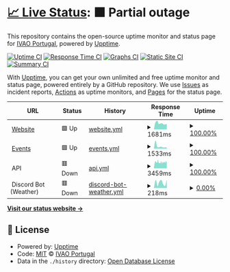 # [📈 Live Status](https://ivao-portugal.github.io/status-page): <!--live status--> **🟧 Partial outage**

This repository contains the open-source uptime monitor and status page for [IVAO Portugal](https://pt.ivao.aero), powered by [Upptime](https://github.com/upptime/upptime).

[![Uptime CI](https://github.com/ivao-portugal/status-page/workflows/Uptime%20CI/badge.svg)](https://github.com/ivao-portugal/status-page/actions?query=workflow%3A%22Uptime+CI%22)
[![Response Time CI](https://github.com/ivao-portugal/status-page/workflows/Response%20Time%20CI/badge.svg)](https://github.com/ivao-portugal/status-page/actions?query=workflow%3A%22Response+Time+CI%22)
[![Graphs CI](https://github.com/ivao-portugal/status-page/workflows/Graphs%20CI/badge.svg)](https://github.com/ivao-portugal/status-page/actions?query=workflow%3A%22Graphs+CI%22)
[![Static Site CI](https://github.com/ivao-portugal/status-page/workflows/Static%20Site%20CI/badge.svg)](https://github.com/ivao-portugal/status-page/actions?query=workflow%3A%22Static+Site+CI%22)
[![Summary CI](https://github.com/ivao-portugal/status-page/workflows/Summary%20CI/badge.svg)](https://github.com/ivao-portugal/status-page/actions?query=workflow%3A%22Summary+CI%22)

With [Upptime](https://upptime.js.org), you can get your own unlimited and free uptime monitor and status page, powered entirely by a GitHub repository. We use [Issues](https://github.com/ivao-portugal/status-page/issues) as incident reports, [Actions](https://github.com/ivao-portugal/status-page/actions) as uptime monitors, and [Pages](https://ivao-portugal.github.io/status-page) for the status page.

<!--start: status pages-->
<!-- This summary is generated by Upptime (https://github.com/upptime/upptime) -->
<!-- Do not edit this manually, your changes will be overwritten -->
<!-- prettier-ignore -->
| URL | Status | History | Response Time | Uptime |
| --- | ------ | ------- | ------------- | ------ |
| <img alt="" src="https://icons.duckduckgo.com/ip3/pt.ivao.aero.ico" height="13"> [Website](https://pt.ivao.aero/portal) | 🟩 Up | [website.yml](https://github.com/IVAO-Portugal/status-page/commits/HEAD/history/website.yml) | <details><summary><img alt="Response time graph" src="./graphs/website/response-time-week.png" height="20"> 1681ms</summary><br><a href="https://status.pt.ivao.aero/history/website"><img alt="Response time 2326" src="https://img.shields.io/endpoint?url=https%3A%2F%2Fraw.githubusercontent.com%2FIVAO-Portugal%2Fstatus-page%2FHEAD%2Fapi%2Fwebsite%2Fresponse-time.json"></a><br><a href="https://status.pt.ivao.aero/history/website"><img alt="24-hour response time 1520" src="https://img.shields.io/endpoint?url=https%3A%2F%2Fraw.githubusercontent.com%2FIVAO-Portugal%2Fstatus-page%2FHEAD%2Fapi%2Fwebsite%2Fresponse-time-day.json"></a><br><a href="https://status.pt.ivao.aero/history/website"><img alt="7-day response time 1681" src="https://img.shields.io/endpoint?url=https%3A%2F%2Fraw.githubusercontent.com%2FIVAO-Portugal%2Fstatus-page%2FHEAD%2Fapi%2Fwebsite%2Fresponse-time-week.json"></a><br><a href="https://status.pt.ivao.aero/history/website"><img alt="30-day response time 2540" src="https://img.shields.io/endpoint?url=https%3A%2F%2Fraw.githubusercontent.com%2FIVAO-Portugal%2Fstatus-page%2FHEAD%2Fapi%2Fwebsite%2Fresponse-time-month.json"></a><br><a href="https://status.pt.ivao.aero/history/website"><img alt="1-year response time 2345" src="https://img.shields.io/endpoint?url=https%3A%2F%2Fraw.githubusercontent.com%2FIVAO-Portugal%2Fstatus-page%2FHEAD%2Fapi%2Fwebsite%2Fresponse-time-year.json"></a></details> | <details><summary><a href="https://status.pt.ivao.aero/history/website">100.00%</a></summary><a href="https://status.pt.ivao.aero/history/website"><img alt="All-time uptime 99.33%" src="https://img.shields.io/endpoint?url=https%3A%2F%2Fraw.githubusercontent.com%2FIVAO-Portugal%2Fstatus-page%2FHEAD%2Fapi%2Fwebsite%2Fuptime.json"></a><br><a href="https://status.pt.ivao.aero/history/website"><img alt="24-hour uptime 100.00%" src="https://img.shields.io/endpoint?url=https%3A%2F%2Fraw.githubusercontent.com%2FIVAO-Portugal%2Fstatus-page%2FHEAD%2Fapi%2Fwebsite%2Fuptime-day.json"></a><br><a href="https://status.pt.ivao.aero/history/website"><img alt="7-day uptime 100.00%" src="https://img.shields.io/endpoint?url=https%3A%2F%2Fraw.githubusercontent.com%2FIVAO-Portugal%2Fstatus-page%2FHEAD%2Fapi%2Fwebsite%2Fuptime-week.json"></a><br><a href="https://status.pt.ivao.aero/history/website"><img alt="30-day uptime 99.14%" src="https://img.shields.io/endpoint?url=https%3A%2F%2Fraw.githubusercontent.com%2FIVAO-Portugal%2Fstatus-page%2FHEAD%2Fapi%2Fwebsite%2Fuptime-month.json"></a><br><a href="https://status.pt.ivao.aero/history/website"><img alt="1-year uptime 99.59%" src="https://img.shields.io/endpoint?url=https%3A%2F%2Fraw.githubusercontent.com%2FIVAO-Portugal%2Fstatus-page%2FHEAD%2Fapi%2Fwebsite%2Fuptime-year.json"></a></details>
| <img alt="" src="https://icons.duckduckgo.com/ip3/events.pt.ivao.aero.ico" height="13"> [Events](https://events.pt.ivao.aero) | 🟩 Up | [events.yml](https://github.com/IVAO-Portugal/status-page/commits/HEAD/history/events.yml) | <details><summary><img alt="Response time graph" src="./graphs/events/response-time-week.png" height="20"> 1533ms</summary><br><a href="https://status.pt.ivao.aero/history/events"><img alt="Response time 2059" src="https://img.shields.io/endpoint?url=https%3A%2F%2Fraw.githubusercontent.com%2FIVAO-Portugal%2Fstatus-page%2FHEAD%2Fapi%2Fevents%2Fresponse-time.json"></a><br><a href="https://status.pt.ivao.aero/history/events"><img alt="24-hour response time 1214" src="https://img.shields.io/endpoint?url=https%3A%2F%2Fraw.githubusercontent.com%2FIVAO-Portugal%2Fstatus-page%2FHEAD%2Fapi%2Fevents%2Fresponse-time-day.json"></a><br><a href="https://status.pt.ivao.aero/history/events"><img alt="7-day response time 1533" src="https://img.shields.io/endpoint?url=https%3A%2F%2Fraw.githubusercontent.com%2FIVAO-Portugal%2Fstatus-page%2FHEAD%2Fapi%2Fevents%2Fresponse-time-week.json"></a><br><a href="https://status.pt.ivao.aero/history/events"><img alt="30-day response time 1648" src="https://img.shields.io/endpoint?url=https%3A%2F%2Fraw.githubusercontent.com%2FIVAO-Portugal%2Fstatus-page%2FHEAD%2Fapi%2Fevents%2Fresponse-time-month.json"></a><br><a href="https://status.pt.ivao.aero/history/events"><img alt="1-year response time 2025" src="https://img.shields.io/endpoint?url=https%3A%2F%2Fraw.githubusercontent.com%2FIVAO-Portugal%2Fstatus-page%2FHEAD%2Fapi%2Fevents%2Fresponse-time-year.json"></a></details> | <details><summary><a href="https://status.pt.ivao.aero/history/events">100.00%</a></summary><a href="https://status.pt.ivao.aero/history/events"><img alt="All-time uptime 93.76%" src="https://img.shields.io/endpoint?url=https%3A%2F%2Fraw.githubusercontent.com%2FIVAO-Portugal%2Fstatus-page%2FHEAD%2Fapi%2Fevents%2Fuptime.json"></a><br><a href="https://status.pt.ivao.aero/history/events"><img alt="24-hour uptime 100.00%" src="https://img.shields.io/endpoint?url=https%3A%2F%2Fraw.githubusercontent.com%2FIVAO-Portugal%2Fstatus-page%2FHEAD%2Fapi%2Fevents%2Fuptime-day.json"></a><br><a href="https://status.pt.ivao.aero/history/events"><img alt="7-day uptime 100.00%" src="https://img.shields.io/endpoint?url=https%3A%2F%2Fraw.githubusercontent.com%2FIVAO-Portugal%2Fstatus-page%2FHEAD%2Fapi%2Fevents%2Fuptime-week.json"></a><br><a href="https://status.pt.ivao.aero/history/events"><img alt="30-day uptime 99.22%" src="https://img.shields.io/endpoint?url=https%3A%2F%2Fraw.githubusercontent.com%2FIVAO-Portugal%2Fstatus-page%2FHEAD%2Fapi%2Fevents%2Fuptime-month.json"></a><br><a href="https://status.pt.ivao.aero/history/events"><img alt="1-year uptime 85.88%" src="https://img.shields.io/endpoint?url=https%3A%2F%2Fraw.githubusercontent.com%2FIVAO-Portugal%2Fstatus-page%2FHEAD%2Fapi%2Fevents%2Fuptime-year.json"></a></details>
| <img alt="" src="https://icons.duckduckgo.com/ip3/null.ico" height="13"> API | 🟥 Down | [api.yml](https://github.com/IVAO-Portugal/status-page/commits/HEAD/history/api.yml) | <details><summary><img alt="Response time graph" src="./graphs/api/response-time-week.png" height="20"> 3459ms</summary><br><a href="https://status.pt.ivao.aero/history/api"><img alt="Response time 3124" src="https://img.shields.io/endpoint?url=https%3A%2F%2Fraw.githubusercontent.com%2FIVAO-Portugal%2Fstatus-page%2FHEAD%2Fapi%2Fapi%2Fresponse-time.json"></a><br><a href="https://status.pt.ivao.aero/history/api"><img alt="24-hour response time 3749" src="https://img.shields.io/endpoint?url=https%3A%2F%2Fraw.githubusercontent.com%2FIVAO-Portugal%2Fstatus-page%2FHEAD%2Fapi%2Fapi%2Fresponse-time-day.json"></a><br><a href="https://status.pt.ivao.aero/history/api"><img alt="7-day response time 3459" src="https://img.shields.io/endpoint?url=https%3A%2F%2Fraw.githubusercontent.com%2FIVAO-Portugal%2Fstatus-page%2FHEAD%2Fapi%2Fapi%2Fresponse-time-week.json"></a><br><a href="https://status.pt.ivao.aero/history/api"><img alt="30-day response time 4471" src="https://img.shields.io/endpoint?url=https%3A%2F%2Fraw.githubusercontent.com%2FIVAO-Portugal%2Fstatus-page%2FHEAD%2Fapi%2Fapi%2Fresponse-time-month.json"></a><br><a href="https://status.pt.ivao.aero/history/api"><img alt="1-year response time 3597" src="https://img.shields.io/endpoint?url=https%3A%2F%2Fraw.githubusercontent.com%2FIVAO-Portugal%2Fstatus-page%2FHEAD%2Fapi%2Fapi%2Fresponse-time-year.json"></a></details> | <details><summary><a href="https://status.pt.ivao.aero/history/api">100.00%</a></summary><a href="https://status.pt.ivao.aero/history/api"><img alt="All-time uptime 77.64%" src="https://img.shields.io/endpoint?url=https%3A%2F%2Fraw.githubusercontent.com%2FIVAO-Portugal%2Fstatus-page%2FHEAD%2Fapi%2Fapi%2Fuptime.json"></a><br><a href="https://status.pt.ivao.aero/history/api"><img alt="24-hour uptime 99.98%" src="https://img.shields.io/endpoint?url=https%3A%2F%2Fraw.githubusercontent.com%2FIVAO-Portugal%2Fstatus-page%2FHEAD%2Fapi%2Fapi%2Fuptime-day.json"></a><br><a href="https://status.pt.ivao.aero/history/api"><img alt="7-day uptime 100.00%" src="https://img.shields.io/endpoint?url=https%3A%2F%2Fraw.githubusercontent.com%2FIVAO-Portugal%2Fstatus-page%2FHEAD%2Fapi%2Fapi%2Fuptime-week.json"></a><br><a href="https://status.pt.ivao.aero/history/api"><img alt="30-day uptime 97.22%" src="https://img.shields.io/endpoint?url=https%3A%2F%2Fraw.githubusercontent.com%2FIVAO-Portugal%2Fstatus-page%2FHEAD%2Fapi%2Fapi%2Fuptime-month.json"></a><br><a href="https://status.pt.ivao.aero/history/api"><img alt="1-year uptime 66.33%" src="https://img.shields.io/endpoint?url=https%3A%2F%2Fraw.githubusercontent.com%2FIVAO-Portugal%2Fstatus-page%2FHEAD%2Fapi%2Fapi%2Fuptime-year.json"></a></details>
| <img alt="" src="https://discord.com/assets/41484d92c876f76b20c7f746221e8151.svg" height="13"> Discord Bot (Weather) | 🟥 Down | [discord-bot-weather.yml](https://github.com/IVAO-Portugal/status-page/commits/HEAD/history/discord-bot-weather.yml) | <details><summary><img alt="Response time graph" src="./graphs/discord-bot-weather/response-time-week.png" height="20"> 218ms</summary><br><a href="https://status.pt.ivao.aero/history/discord-bot-weather"><img alt="Response time 270" src="https://img.shields.io/endpoint?url=https%3A%2F%2Fraw.githubusercontent.com%2FIVAO-Portugal%2Fstatus-page%2FHEAD%2Fapi%2Fdiscord-bot-weather%2Fresponse-time.json"></a><br><a href="https://status.pt.ivao.aero/history/discord-bot-weather"><img alt="24-hour response time 328" src="https://img.shields.io/endpoint?url=https%3A%2F%2Fraw.githubusercontent.com%2FIVAO-Portugal%2Fstatus-page%2FHEAD%2Fapi%2Fdiscord-bot-weather%2Fresponse-time-day.json"></a><br><a href="https://status.pt.ivao.aero/history/discord-bot-weather"><img alt="7-day response time 218" src="https://img.shields.io/endpoint?url=https%3A%2F%2Fraw.githubusercontent.com%2FIVAO-Portugal%2Fstatus-page%2FHEAD%2Fapi%2Fdiscord-bot-weather%2Fresponse-time-week.json"></a><br><a href="https://status.pt.ivao.aero/history/discord-bot-weather"><img alt="30-day response time 239" src="https://img.shields.io/endpoint?url=https%3A%2F%2Fraw.githubusercontent.com%2FIVAO-Portugal%2Fstatus-page%2FHEAD%2Fapi%2Fdiscord-bot-weather%2Fresponse-time-month.json"></a><br><a href="https://status.pt.ivao.aero/history/discord-bot-weather"><img alt="1-year response time 236" src="https://img.shields.io/endpoint?url=https%3A%2F%2Fraw.githubusercontent.com%2FIVAO-Portugal%2Fstatus-page%2FHEAD%2Fapi%2Fdiscord-bot-weather%2Fresponse-time-year.json"></a></details> | <details><summary><a href="https://status.pt.ivao.aero/history/discord-bot-weather">0.00%</a></summary><a href="https://status.pt.ivao.aero/history/discord-bot-weather"><img alt="All-time uptime 42.78%" src="https://img.shields.io/endpoint?url=https%3A%2F%2Fraw.githubusercontent.com%2FIVAO-Portugal%2Fstatus-page%2FHEAD%2Fapi%2Fdiscord-bot-weather%2Fuptime.json"></a><br><a href="https://status.pt.ivao.aero/history/discord-bot-weather"><img alt="24-hour uptime 0.00%" src="https://img.shields.io/endpoint?url=https%3A%2F%2Fraw.githubusercontent.com%2FIVAO-Portugal%2Fstatus-page%2FHEAD%2Fapi%2Fdiscord-bot-weather%2Fuptime-day.json"></a><br><a href="https://status.pt.ivao.aero/history/discord-bot-weather"><img alt="7-day uptime 0.00%" src="https://img.shields.io/endpoint?url=https%3A%2F%2Fraw.githubusercontent.com%2FIVAO-Portugal%2Fstatus-page%2FHEAD%2Fapi%2Fdiscord-bot-weather%2Fuptime-week.json"></a><br><a href="https://status.pt.ivao.aero/history/discord-bot-weather"><img alt="30-day uptime 0.00%" src="https://img.shields.io/endpoint?url=https%3A%2F%2Fraw.githubusercontent.com%2FIVAO-Portugal%2Fstatus-page%2FHEAD%2Fapi%2Fdiscord-bot-weather%2Fuptime-month.json"></a><br><a href="https://status.pt.ivao.aero/history/discord-bot-weather"><img alt="1-year uptime 0.00%" src="https://img.shields.io/endpoint?url=https%3A%2F%2Fraw.githubusercontent.com%2FIVAO-Portugal%2Fstatus-page%2FHEAD%2Fapi%2Fdiscord-bot-weather%2Fuptime-year.json"></a></details>

<!--end: status pages-->

[**Visit our status website →**](https://ivao-portugal.github.io/status-page)

## 📄 License

- Powered by: [Upptime](https://github.com/upptime/upptime)
- Code: [MIT](./LICENSE) © [IVAO Portugal](https://pt.ivao.aero)
- Data in the `./history` directory: [Open Database License](https://opendatacommons.org/licenses/odbl/1-0/)
